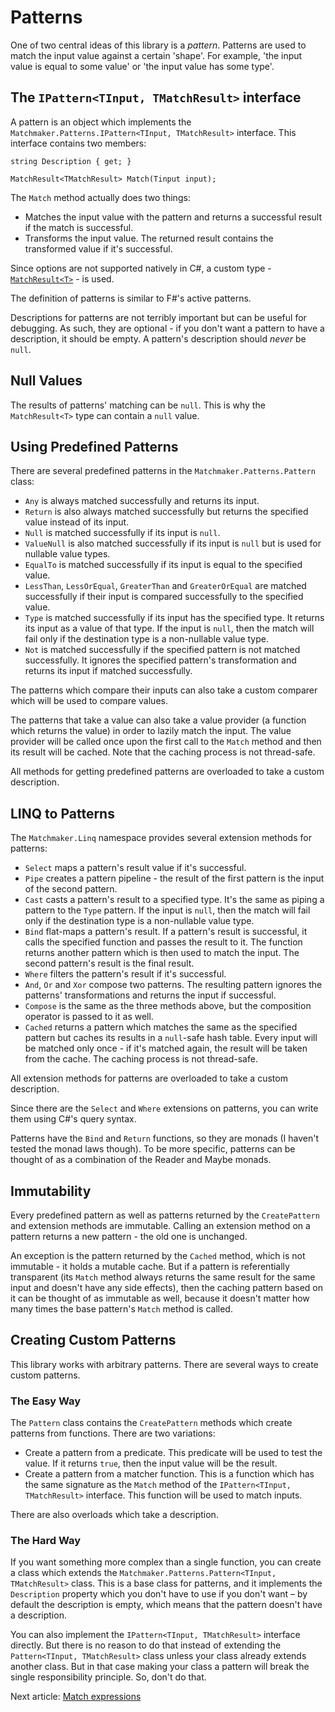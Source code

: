 # Patterns

One of two central ideas of this library is a _pattern_. Patterns are used to match the input value
against a certain 'shape'. For example, 'the input value is equal to some value' or 'the input value
has some type'.

## The `IPattern<TInput, TMatchResult>` interface

A pattern is an object which implements the `Matchmaker.Patterns.IPattern<TInput, TMatchResult>` interface.
This interface contains two members:

```
string Description { get; }

MatchResult<TMatchResult> Match(Tinput input);
```

The `Match` method actually does two things:

 - Matches the input value with the pattern and returns a successful result if the match is successful.
 - Transforms the input value. The returned result contains the transformed value if it's successful.

Since options are not supported natively in C#, a custom type - [`MatchResult<T>`](results.md) - is used.

The definition of patterns is similar to F#'s active patterns.

Descriptions for patterns are not terribly important but can be useful for debugging. As such, they are optional -
if you don't want a pattern to have a description, it should be empty. A pattern's description should _never_ be `null`.

## Null Values

The results of patterns' matching can be `null`. This is why the `MatchResult<T>` type can contain a `null` value.

## Using Predefined Patterns

There are several predefined patterns in the `Matchmaker.Patterns.Pattern` class:

 - `Any` is always matched successfully and returns its input.
 - `Return` is also always matched successfully but returns the specified value instead of its input.
 - `Null` is matched successfully if its input is `null`.
 - `ValueNull` is also matched successfully if its input is `null` but is used for nullable value types.
 - `EqualTo` is matched successfully if its input is equal to the specified value.
 - `LessThan`, `LessOrEqual`, `GreaterThan` and `GreaterOrEqual` are matched successfully if their input
is compared successfully to the specified value.
 - `Type` is matched successfully if its input has the specified type. It returns its input as a value of that type.
If the input is `null`, then the match will fail only if the destination type is a non-nullable value type.
 - `Not` is matched successfully if the specified pattern is not matched successfully. It ignores the specified
pattern's transformation and returns its input if matched successfully.

The patterns which compare their inputs can also take a custom comparer which will be used to compare values.

The patterns that take a value can also take a value provider (a function which returns the value) in order
to lazily match the input. The value provider will be called once upon the first call to the `Match` method
and then its result will be cached. Note that the caching process is not thread-safe.

All methods for getting predefined patterns are overloaded to take a custom description.

## LINQ to Patterns

The `Matchmaker.Linq` namespace provides several extension methods for patterns:

 - `Select` maps a pattern's result value if it's successful.
 - `Pipe` creates a pattern pipeline - the result of the first pattern is the input of the second pattern.
 - `Cast` casts a pattern's result to a specified type. It's the same as piping a pattern to the `Type` pattern.
If the input is `null`, then the match will fail only if the destination type is a non-nullable value type.
 - `Bind` flat-maps a pattern's result. If a pattern's result is successful, it calls the
specified function and passes the result to it. The function returns another pattern which is then used to match
the input. The second pattern's result is the final result.
 - `Where` filters the pattern's result if it's successful.
 - `And`, `Or` and `Xor` compose two patterns. The resulting pattern ignores the patterns' transformations and
returns the input if successful.
 - `Compose` is the same as the three methods above, but the composition operator is passed to it as well.
 - `Cached` returns a pattern which matches the same as the specified pattern but caches its results in a `null`-safe
hash table. Every input will be matched only once - if it's matched again, the result will be taken from the
cache. The caching process is not thread-safe.

All extension methods for patterns are overloaded to take a custom description.

Since there are the `Select` and `Where` extensions on patterns, you can write them using C#'s query syntax.

Patterns have the `Bind` and `Return` functions, so they are monads (I haven't tested the monad laws though).
To be more specific, patterns can be thought of as a combination of the Reader and Maybe monads.

## Immutability

Every predefined pattern as well as patterns returned by the `CreatePattern` and extension methods are immutable.
Calling an extension method on a pattern returns a new pattern - the old one is unchanged.

An exception is the pattern returned by the `Cached` method, which is not immutable - it holds a mutable cache.
But if a pattern is referentially transparent (its `Match` method always returns the same result for the same input and
doesn't have any side effects), then the caching pattern based on it can be thought of as immutable as well, because it
doesn't matter how many times the base pattern's `Match` method is called.

## Creating Custom Patterns

This library works with arbitrary patterns. There are several ways to create custom patterns.

### The Easy Way

The `Pattern` class contains the `CreatePattern` methods which create patterns from functions. There are two
variations:

 - Create a pattern from a predicate. This predicate will be used to test the value. If it returns `true`, then the
input value will be the result.
 - Create a pattern from a matcher function. This is a function which has the same signature as the `Match` method
of the `IPattern<TInput, TMatchResult>` interface. This function will be used to match inputs.

There are also overloads which take a description.

### The Hard Way

If you want something more complex than a single function, you can create a class which extends the
`Matchmaker.Patterns.Pattern<TInput, TMatchResult>` class. This is a base class for patterns, and it implements
the `Description` property which you don't have to use if you don't want – by default the description is empty, which
means that the pattern doesn't have a description.

You can also implement the `IPattern<TInput, TMatchResult>` interface directly. But there is no reason to do that
instead of extending the `Pattern<TInput, TMatchResult>` class unless your class already extends another class. But
in that case making your class a pattern will break the single responsibility principle. So, don't do that.

Next article: [Match expressions](expressions.md)
